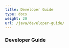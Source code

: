 ```yaml
---
title: Developer Guide
type: docs
weight: 20
url: /java/developer-guide/
---
```


### **Developer Guide**
